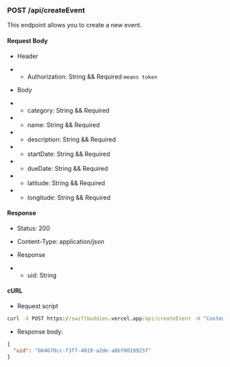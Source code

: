 ### POST /api/createEvent

This endpoint allows you to create a new event.

#### Request Body

- Header
- - Authorization: String && Required `means token`

- Body
- - category: String && Required
- - name: String && Required
- - description: String && Required
- - startDate: String && Required
- - dueDate: String && Required
- - latitude: String && Required
- - longitude: String && Required

#### Response

- Status: 200
    
- Content-Type: application/json
    
- Response
- - uid: String


#### cURL

- Request script
```cmd
curl -X POST https://swiftbuddies.vercel.app/api/createEvent -H "Content-Type: application/json" -d '{"token":"1dcdbd20-44c3-41ff-a825-a4e54eb278cb","category": "event","name": "Tech inovation meetup","description": "Tech inovation meetup.","startDate": "2024-08-03T09:00:00Z","dueDate": "2024-08-03T17:00:00Z","latitude": 41.8781,"longitude": -87.6298}' -s | jq .  
```

- Response body:
```json
{
  "uid": "b64670cc-f3f7-4019-a2de-a8bf0019925f"
}
```